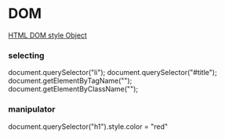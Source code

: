 # DOM

[HTML DOM style Object](https://www.w3schools.com/jsref/dom_obj_style.asp)

### selecting
document.querySelector("li");
document.querySelector("#title");
document.getElementByTagName("");
document.getElementByClassName("");

### manipulator
document.querySelector("h1").style.color = "red"